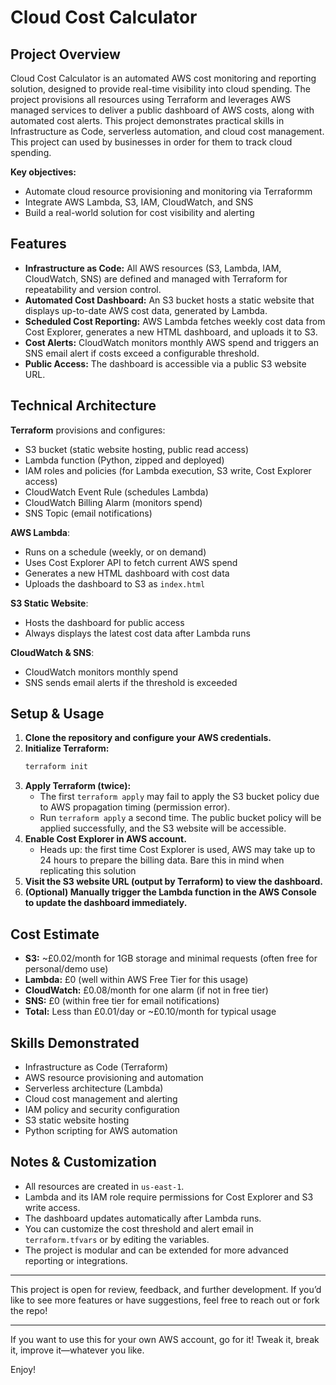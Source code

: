 
# Cloud Cost Calculator

## Project Overview

Cloud Cost Calculator is an automated AWS cost monitoring and reporting solution, designed to provide real-time visibility into cloud spending. The project provisions all resources using Terraform and leverages AWS managed services to deliver a public dashboard of AWS costs, along with automated cost alerts. This project demonstrates practical skills in Infrastructure as Code, serverless automation, and cloud cost management. This project can used by businesses in order for them to track cloud spending.

**Key objectives:**
- Automate cloud resource provisioning and monitoring via Terraformm
- Integrate AWS Lambda, S3, IAM, CloudWatch, and SNS
- Build a real-world solution for cost visibility and alerting



## Features

- **Infrastructure as Code:** All AWS resources (S3, Lambda, IAM, CloudWatch, SNS) are defined and managed with Terraform for repeatability and version control.
- **Automated Cost Dashboard:** An S3 bucket hosts a static website that displays up-to-date AWS cost data, generated by Lambda.
- **Scheduled Cost Reporting:** AWS Lambda fetches weekly cost data from Cost Explorer, generates a new HTML dashboard, and uploads it to S3.
- **Cost Alerts:** CloudWatch monitors monthly AWS spend and triggers an SNS email alert if costs exceed a configurable threshold.
- **Public Access:** The dashboard is accessible via a public S3 website URL.



## Technical Architecture

**Terraform** provisions and configures:
- S3 bucket (static website hosting, public read access)
- Lambda function (Python, zipped and deployed)
- IAM roles and policies (for Lambda execution, S3 write, Cost Explorer access)
- CloudWatch Event Rule (schedules Lambda)
- CloudWatch Billing Alarm (monitors spend)
- SNS Topic (email notifications)

**AWS Lambda**:
- Runs on a schedule (weekly, or on demand)
- Uses Cost Explorer API to fetch current AWS spend
- Generates a new HTML dashboard with cost data
- Uploads the dashboard to S3 as `index.html`

**S3 Static Website**:
- Hosts the dashboard for public access
- Always displays the latest cost data after Lambda runs

**CloudWatch & SNS**:
- CloudWatch monitors monthly spend
- SNS sends email alerts if the threshold is exceeded



## Setup & Usage

1. **Clone the repository and configure your AWS credentials.**
2. **Initialize Terraform:**
	```sh
	terraform init
	```
3. **Apply Terraform (twice):**
	- The first `terraform apply` may fail to apply the S3 bucket policy due to AWS propagation timing (permission error).
	- Run `terraform apply` a second time. The public bucket policy will be applied successfully, and the S3 website will be accessible.
4. **Enable Cost Explorer in AWS account.**
	- Heads up: the first time Cost Explorer is used, AWS may take up to 24 hours to prepare the billing data. Bare this in mind when replicating this solution
5. **Visit the S3 website URL (output by Terraform) to view the dashboard.**
6. **(Optional) Manually trigger the Lambda function in the AWS Console to update the dashboard immediately.**



## Cost Estimate

- **S3:** ~£0.02/month for 1GB storage and minimal requests (often free for personal/demo use)
- **Lambda:** £0 (well within AWS Free Tier for this usage)
- **CloudWatch:** £0.08/month for one alarm (if not in free tier)
- **SNS:** £0 (within free tier for email notifications)
- **Total:** Less than £0.01/day or ~£0.10/month for typical usage




## Skills Demonstrated

- Infrastructure as Code (Terraform)
- AWS resource provisioning and automation
- Serverless architecture (Lambda)
- Cloud cost management and alerting
- IAM policy and security configuration
- S3 static website hosting
- Python scripting for AWS automation

## Notes & Customization

- All resources are created in `us-east-1`.
- Lambda and its IAM role require permissions for Cost Explorer and S3 write access.
- The dashboard updates automatically after Lambda runs.
- You can customize the cost threshold and alert email in `terraform.tfvars` or by editing the variables.
- The project is modular and can be extended for more advanced reporting or integrations.

---

This project is open for review, feedback, and further development. If you’d like to see more features or have suggestions, feel free to reach out or fork the repo!

---

If you want to use this for your own AWS account, go for it! Tweak it, break it, improve it—whatever you like. 

Enjoy!
